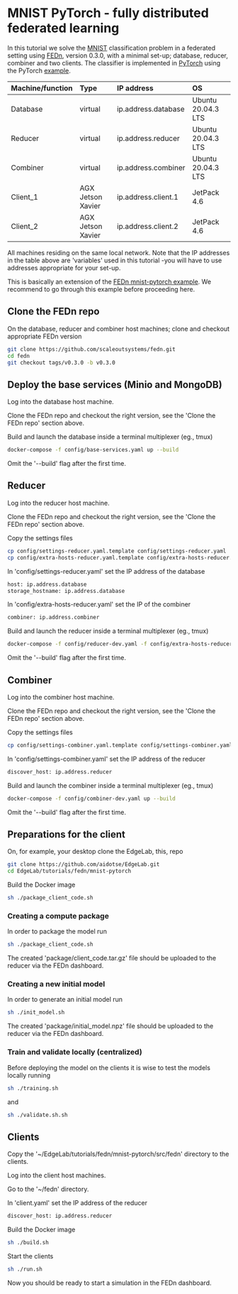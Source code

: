 # MNIST PyTorch - fully distributed federated learning
In this tutorial we solve the [MNIST](http://yann.lecun.com/exdb/mnist/) classification problem in a federated setting using [FEDn](https://github.com/scaleoutsystems/fedn), version 0.3.0, with a minimal set-up; database, reducer, combiner and two clients. The classifier is implemented in [PyTorch](https://pytorch.org/) using the PyTorch [example](https://github.com/pytorch/examples/tree/master/mnist).

| Machine/function     | Type           | IP address  | OS |
| ------------- |:-------------------------|:----------------|:----------------|
| Database      | virtual |  ip.address.database| Ubuntu 20.04.3 LTS |
| Reducer      | virtual      |   ip.address.reducer | Ubuntu 20.04.3 LTS |
| Combiner | virtual     |    ip.address.combiner | Ubuntu 20.04.3 LTS |
| Client_1 | AGX Jetson Xavier     |  ip.address.client.1 | JetPack 4.6 |
| Client_2 | AGX Jetson Xavier     |  ip.address.client.2 | JetPack 4.6 |

All machines residing on the same local network. Note that the IP addresses in the table above are 'variables' used in this tutorial -you will have to use addresses appropriate for your set-up. 

This is basically an extension of the [FEDn mnist-pytorch example](https://github.com/scaleoutsystems/examples/tree/main/mnist-pytorch). We recommend to go through this example before proceeding here.

## Clone the FEDn repo
On the database, reducer and combiner host machines; clone and checkout appropriate FEDn version
````bash
git clone https://github.com/scaleoutsystems/fedn.git
cd fedn
git checkout tags/v0.3.0 -b v0.3.0
````
<!-- git checkout tags/v0.2.3 -b v0.2.3 -->

## Deploy the base services (Minio and MongoDB)
Log into the database host machine.

Clone the FEDn repo and checkout the right version, see the 'Clone the FEDn repo' section above.

Build and launch the database inside a terminal multiplexer (eg., tmux)
````bash
docker-compose -f config/base-services.yaml up --build
````
Omit the '--build' flag after the first time.

## Reducer
Log into the reducer host machine.

Clone the FEDn repo and checkout the right version, see the 'Clone the FEDn repo' section above.

Copy the settings files
````bash
cp config/settings-reducer.yaml.template config/settings-reducer.yaml
cp config/extra-hosts-reducer.yaml.template config/extra-hosts-reducer.yaml
````

In 'config/settings-reducer.yaml' set the IP address of the database
````bash
host: ip.address.database
storage_hostname: ip.address.database
````

In 'config/extra-hosts-reducer.yaml' set the IP of the combiner
````bash
combiner: ip.address.combiner
````

Build and launch the reducer inside a terminal multiplexer (eg., tmux)
````bash
docker-compose -f config/reducer-dev.yaml -f config/extra-hosts-reducer.yaml up --build
````
Omit the '--build' flag after the first time.

## Combiner
Log into the combiner host machine.

Clone the FEDn repo and checkout the right version, see the 'Clone the FEDn repo' section above.

Copy the settings files
````bash
cp config/settings-combiner.yaml.template config/settings-combiner.yaml
````

In 'config/settings-combiner.yaml' set the IP address of the reducer
````bash
discover_host: ip.address.reducer
````    

Build and launch the combiner inside a terminal multiplexer (eg., tmux)
````bash
docker-compose -f config/combiner-dev.yaml up --build
````
Omit the '--build' flag after the first time.

## Preparations for the client
On, for example, your desktop clone the EdgeLab, this, repo
````bash
git clone https://github.com/aidotse/EdgeLab.git
cd EdgeLab/tutorials/fedn/mnist-pytorch
````

Build the Docker image
````bash
sh ./package_client_code.sh
````

### Creating a compute package
In order to package the model run
````bash
sh ./package_client_code.sh
````
The created 'package/client_code.tar.gz' file should be uploaded to the reducer via the FEDn dashboard.

### Creating a new initial model
In order to generate an initial model run
````bash
sh ./init_model.sh
````
The created 'package/initial_model.npz' file should be uploaded to the reducer via the FEDn dashboard.


### Train and validate locally (centralized)
Before deploying the model on the clients it is wise to test the models locally running 
````bash
sh ./training.sh
````
and
````bash
sh ./validate.sh.sh
````

## Clients
Copy the '~/EdgeLab/tutorials/fedn/mnist-pytorch/src/fedn' directory to the clients.

Log into the client host machines.

Go to the '~/fedn' directory.

In 'client.yaml' set the IP address of the reducer
````bash
discover_host: ip.address.reducer
````

Build the Docker image
````bash
sh ./build.sh
````

Start the clients
````bash
sh ./run.sh
````
Now you should be ready to start a simulation in the FEDn dashboard.

